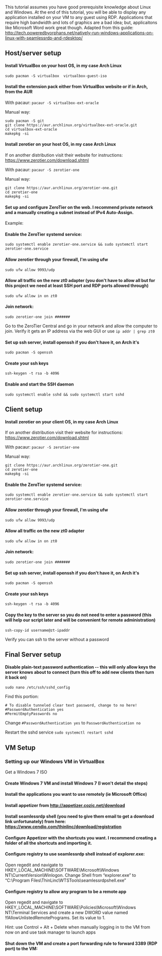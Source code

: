 This tutorial assumes you have good prerequisite knowledge about Linux and Windows.  At the end of this tutorial, you will be able to display any application installed on your VM to any guest using RDP.  Applications that require high bandwidth and lots of graphics are a bad idea; but, applicaitons like Microsoft Word work great though.  Adapted from this guide: http://tech.poweredbyorphans.net/natively-run-windows-applications-on-linux-with-seamlessrdp-and-rdesktop/

## Host/server setup

#### Install VirtualBox on your host OS, in my case Arch Linux
`sudo pacman -S virtualbox  virtualbox-guest-iso`

#### Install the extension pack either from VirtualBox website or if in Arch, from the AUR

With pacaur:
`pacaur -S virtualbox-ext-oracle`

Manual way:
```
sudo pacman -S git
git clone https://aur.archlinux.org/virtualbox-ext-oracle.git
cd virtualbox-ext-oracle
makepkg -si
```

#### Install zerotier on your host OS, in my case Arch Linux
If on another distribution visit their website for instructions: https://www.zerotier.com/download.shtml

With pacaur:
`pacaur -S zerotier-one`

Manual way:
```
git clone https://aur.archlinux.org/zerotier-one.git
cd zerotier-one
makepkg -si
```

#### Set up and configure ZeroTier on the web.  I recommend private network and a manually creating a subnet instead of IPv4 Auto-Assign.
Example:

#### Enable the ZeroTier systemd service:

`sudo systemctl enable zerotier-one.service && sudo systemctl start zerotier-one.service`

#### Allow zerotier through your firewall, I'm using ufw

`sudo ufw allow 9993/udp`

#### Allow all traffic on the new zt0 adapter (you don't have to allow all but for this project we need at least SSH port and RDP ports allowed through)

`sudo ufw allow in on zt0`

#### Join network:

`sudo zerotier-one join #######`

Go to the ZeroTier Central and go in your network and allow the computer to join.  Verify it gets an IP address via the web GUI or use `ip addr | grep zt0`

#### Set up ssh server, install openssh if you don't have it, on Arch it's

`sudo pacman -S openssh`

#### Create your ssh keys

`ssh-keygen -t rsa -b 4096`

#### Enable and start the SSH daemon
`sudo systemctl enable sshd && sudo systemctl start sshd`


## Client setup

#### Install zerotier on your client OS, in my case Arch Linux
If on another distribution visit their website for instructions: https://www.zerotier.com/download.shtml

With pacaur:
`pacaur -S zerotier-one`

Manual way:
```
git clone https://aur.archlinux.org/zerotier-one.git
cd zerotier-one
makepkg -si
```

#### Enable the ZeroTier systemd service:

`sudo systemctl enable zerotier-one.service && sudo systemctl start zerotier-one.service`

#### Allow zerotier through your firewall, I'm using ufw

`sudo ufw allow 9993/udp`

#### Allow all traffic on the new zt0 adapter

`sudo ufw allow in on zt0`

#### Join network:

`sudo zerotier-one join #######`

#### Set up ssh server, install openssh if you don't have it, on Arch it's

`sudo pacman -S openssh`

#### Create your ssh keys

`ssh-keygen -t rsa -b 4096`

#### Copy the key to the server so you do not need to enter a password (this will help our script later and will be convenient for remote administration)
`ssh-copy-id username@zt-ipaddr`

Verify you can ssh to the server without a password

## Final Server setup
#### Disable plain-text password authentication -- this will only allow keys the server knows about to connect (turn this off to add new clients then turn it back on)

`sudo nano /etc/ssh/sshd_config`

Find this portion:
```
# To disable tunneled clear text password, change to no here!
#PasswordAuthentication yes
#PermitEmptyPasswords no
```

Change `#PasswordAuthentication yes` to `PasswordAuthentication no`

Restart the sshd service
`sudo systemctl restart sshd`


## VM Setup


### Setting up our Windows VM in VirtualBox

Get a Windows 7 ISO

#### Create Windows 7 VM and install Windows 7 (I won't detail the steps)
#### Install the applications you want to use remotely (ie Microsoft Office)
#### Install appetizer from http://appetizer.cozic.net/download
#### Install seamlessrdp shell (you need to give them email to get a download link unfortunately) from here: https://www.cendio.com/thinlinc/download/registration

#### Configure Appetizer with the shortcuts you want.  I recommend creating a folder of all the shortcuts and importing it.

#### Configure registry to use seamlessrdp shell instead of explorer.exe:
Open regedit and navigate to HKEY_LOCAL_MACHINE\SOFTWARE\Microsoft\Windows NT\CurrentVersion\Winlogon.  Change Shell from “explorer.exe” to “C:\Program Files\ThinLinc\WTSTools\seamlessrdpshell.exe”

#### Configure registry to allow any program to be a remote app
Open regedit and navigate to HKEY_LOCAL_MACHINE\SOFTWARE\Policies\Microsoft\Windows NT\Terminal Services and create a new DWORD value named !fAllowUnlistedRemotePrograms.  Set its value to 1.

Hint: use Control + Alt + Delete when manually logging in to the VM from now on and use task manager to launch apps

#### Shut down the VM and create a port forwarding rule to forward 3389 (RDP port) to the VM:


